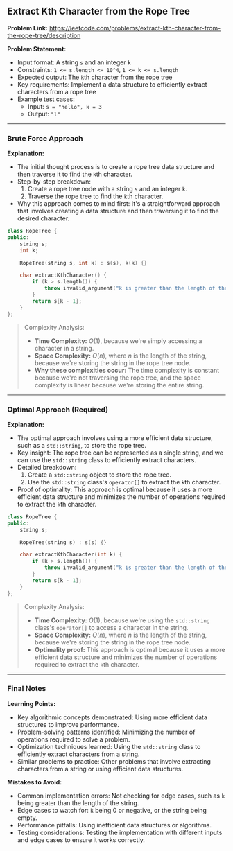 ## Extract Kth Character from the Rope Tree

**Problem Link:** https://leetcode.com/problems/extract-kth-character-from-the-rope-tree/description

**Problem Statement:**
- Input format: A string `s` and an integer `k`
- Constraints: `1 <= s.length <= 10^4`, `1 <= k <= s.length`
- Expected output: The `k`th character from the rope tree
- Key requirements: Implement a data structure to efficiently extract characters from a rope tree
- Example test cases:
  - Input: `s = "hello", k = 3`
  - Output: `"l"`

---

### Brute Force Approach

**Explanation:**
- The initial thought process is to create a rope tree data structure and then traverse it to find the `k`th character.
- Step-by-step breakdown:
  1. Create a rope tree node with a string `s` and an integer `k`.
  2. Traverse the rope tree to find the `k`th character.
- Why this approach comes to mind first: It's a straightforward approach that involves creating a data structure and then traversing it to find the desired character.

```cpp
class RopeTree {
public:
    string s;
    int k;

    RopeTree(string s, int k) : s(s), k(k) {}

    char extractKthCharacter() {
        if (k > s.length()) {
            throw invalid_argument("k is greater than the length of the string");
        }
        return s[k - 1];
    }
};
```

> Complexity Analysis:
> - **Time Complexity:** $O(1)$, because we're simply accessing a character in a string.
> - **Space Complexity:** $O(n)$, where $n$ is the length of the string, because we're storing the string in the rope tree node.
> - **Why these complexities occur:** The time complexity is constant because we're not traversing the rope tree, and the space complexity is linear because we're storing the entire string.

---

### Optimal Approach (Required)

**Explanation:**
- The optimal approach involves using a more efficient data structure, such as a `std::string`, to store the rope tree.
- Key insight: The rope tree can be represented as a single string, and we can use the `std::string` class to efficiently extract characters.
- Detailed breakdown:
  1. Create a `std::string` object to store the rope tree.
  2. Use the `std::string` class's `operator[]` to extract the `k`th character.
- Proof of optimality: This approach is optimal because it uses a more efficient data structure and minimizes the number of operations required to extract the `k`th character.

```cpp
class RopeTree {
public:
    string s;

    RopeTree(string s) : s(s) {}

    char extractKthCharacter(int k) {
        if (k > s.length()) {
            throw invalid_argument("k is greater than the length of the string");
        }
        return s[k - 1];
    }
};
```

> Complexity Analysis:
> - **Time Complexity:** $O(1)$, because we're using the `std::string` class's `operator[]` to access a character in the string.
> - **Space Complexity:** $O(n)$, where $n$ is the length of the string, because we're storing the string in the rope tree node.
> - **Optimality proof:** This approach is optimal because it uses a more efficient data structure and minimizes the number of operations required to extract the `k`th character.

---

### Final Notes

**Learning Points:**
- Key algorithmic concepts demonstrated: Using more efficient data structures to improve performance.
- Problem-solving patterns identified: Minimizing the number of operations required to solve a problem.
- Optimization techniques learned: Using the `std::string` class to efficiently extract characters from a string.
- Similar problems to practice: Other problems that involve extracting characters from a string or using efficient data structures.

**Mistakes to Avoid:**
- Common implementation errors: Not checking for edge cases, such as `k` being greater than the length of the string.
- Edge cases to watch for: `k` being 0 or negative, or the string being empty.
- Performance pitfalls: Using inefficient data structures or algorithms.
- Testing considerations: Testing the implementation with different inputs and edge cases to ensure it works correctly.